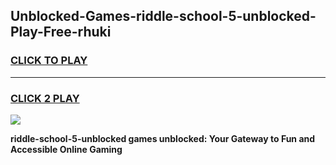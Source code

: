 
## Unblocked-Games-riddle-school-5-unblocked-Play-Free-rhuki
<h3>
<a href="https://premium76.site?title=riddle-school-5-unblocked&ref=18A">CLICK TO PLAY</a></h3>
<hr>

<h3>
<a href="https://premium76.site?title=riddle-school-5-unblocked&ref=18A">CLICK 2 PLAY</a>
  
</h3>

<a href="https://premium76.site?title=riddle-school-5-unblocked&ref=18A"><img src="https://clearcache.store/games.png"></a>


**riddle-school-5-unblocked games unblocked: Your Gateway to Fun and Accessible Online Gaming**
